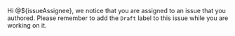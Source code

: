 <!-- Template for a reminder notification when the issue assignee is also the issue author that the issue should have a `Draft` label -->

Hi @${issueAssignee}, we notice that you are assigned to an issue that you authored. Please remember to add the `Draft` label to this issue while you are working on it. 